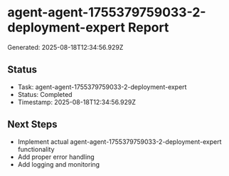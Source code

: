 # agent-agent-1755379759033-2-deployment-expert Report

Generated: 2025-08-18T12:34:56.929Z

## Status
- Task: agent-agent-1755379759033-2-deployment-expert
- Status: Completed
- Timestamp: 2025-08-18T12:34:56.929Z

## Next Steps
- Implement actual agent-agent-1755379759033-2-deployment-expert functionality
- Add proper error handling
- Add logging and monitoring
